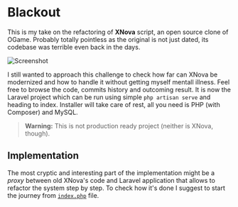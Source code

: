 # Blackout

This is my take on the refactoring of **XNova** script, an open source clone of
OGame. Probably totally pointless as the original is not just dated, its codebase
was terrible even back in the days.

![Screenshot](http://sobak.pl/assets/images/blackout.png)

I still wanted to approach this challenge to check how far can XNova be modernized
and how to handle it without getting myself mentall illness. Feel free to browse
the code, commits history and outcoming result. It is now the Laravel project which
can be run using simple `php artisan serve` and heading to index. Installer will take
care of rest, all you need is PHP (with Composer) and MySQL.

> **Warning:** This is not production ready project (neither is XNova, though).

## Implementation
The most cryptic and interesting part of the implementation might be a _proxy_
between old XNova's code and Laravel application that allows to refactor the
system step by step. To check how it's done I suggest to start the journey from
[`index.php`][index] file.

[index]: https://github.com/Sobak/blackout/blob/master/public/index.php
